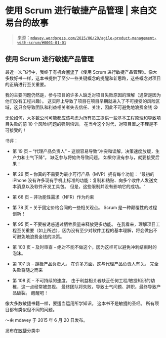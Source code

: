 <!--yml

类别: 未分类

日期: 2024-05-18 05:41:46

-->

# 使用 Scrum 进行敏捷产品管理 | 来自交易台的故事

> 来源：[`mdavey.wordpress.com/2015/06/20/agile-product-management-with-scrum/#0001-01-01`](https://mdavey.wordpress.com/2015/06/20/agile-product-management-with-scrum/#0001-01-01)

## 使用 Scrum 进行敏捷产品管理

最近一次飞行中，我终于有机会[阅读](http://www.amazon.com/Agile-Product-Management-Scrum-Development/dp/0321605780)了《使用 Scrum 进行敏捷产品管理》。像大多数好书一样，这本书提供了至少一些关键概念的提醒和新思路，这些概念对项目的正确进行至关重要。

我的主要问题仍然是，参与项目的许多人缺乏对项目失败原因的理解（通常是因为他们没有工程兴趣）。 这实际上导致了项目在项目早期就进入了不可接受的风险区域，这只会导致团队和利益相关者失去信任、关注，因此不可避免地浪费金钱 😦

无论如何，大多数公司可能都应该考虑为所有员工提供一些基本工程原理和导致项目失败的前 10 个风险/问题的强制培训。 在当今这个时代，对项目置之不理是不可接受的！

书评：

+   第 19 页 – “代理产品负责人” – 这很容易导致“冲突和误解，决策速度放缓，生产力和士气下降”。 缺乏参与将始终导致问题。 如果你没有参与，就要接受后果！

+   第 29 页 – 你真的不需要为最小可行产品（MVP）拥有每个功能： “最初的 iPhone 没有许多现有手机上标准的功能：复制和粘贴、向多个收件人发送文本消息以及软件开发工具包。 但是，这些限制并没有影响它的成功。“

+   第 68 页 – 非功能性需求（NFR）作为约束

+   第 78 页 – 关于固定价格合同的一些相关观点。 Scrum 是一种颠覆性的过程创新！

+   第 95 页 – 不要被诱惑通过牺牲质量来释放更多功能。 在我看来，理解项目工程至关重要（如上所述），因为没有至少对软件工程的基本理解，将会做出不可避免地浪费金钱的决策。

+   第 103 页 – 及时审查 – 绝对不能不做这个，因为这样可以避免冲刺结束时的泡沫。

+   第 107 页 – 蹦极产品负责人。 在许多方面，这与代理产品负责人有关。 完全失败将随之而来

+   第 108 页 – 不可持续的速度。 由于利益相关者缺乏任何工程/敏捷知识的幼稚，这一点经常被忽视。 最终团队将失败，导致士气问题、辞职，最终导致产品破裂。 醒醒吧！

像大多数敏捷书籍一样，要适当运用所学知识。 这本书不是敏捷的圣经。 所有项目都有类似但不同的问题。

～由 mdavey 于 2015 年 6 月 20 日发布。

发布在[敏捷](https://mdavey.wordpress.com/category/agile/)分类中
